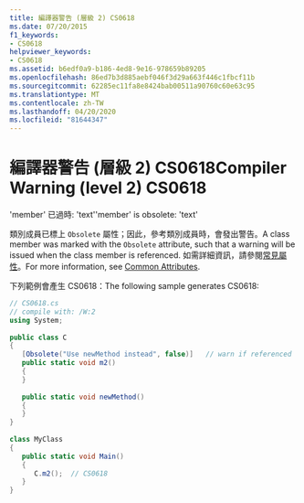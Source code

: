 ```yaml
---
title: 編譯器警告 (層級 2) CS0618
ms.date: 07/20/2015
f1_keywords:
- CS0618
helpviewer_keywords:
- CS0618
ms.assetid: b6edf0a9-b186-4ed8-9e16-978659b89205
ms.openlocfilehash: 86ed7b3d885aebf046f3d29a663f446c1fbcf11b
ms.sourcegitcommit: 62285ec11fa8e8424bab00511a90760c60e63c95
ms.translationtype: MT
ms.contentlocale: zh-TW
ms.lasthandoff: 04/20/2020
ms.locfileid: "81644347"
---
```

# <a name="compiler-warning-level-2-cs0618"></a><span data-ttu-id="2798c-102">編譯器警告 (層級 2) CS0618</span><span class="sxs-lookup"><span data-stu-id="2798c-102">Compiler Warning (level 2) CS0618</span></span>
<span data-ttu-id="2798c-103">'member' 已過時: 'text'</span><span class="sxs-lookup"><span data-stu-id="2798c-103">'member' is obsolete: 'text'</span></span>  
  
 <span data-ttu-id="2798c-104">類別成員已標上 `Obsolete` 屬性；因此，參考類別成員時，會發出警告。</span><span class="sxs-lookup"><span data-stu-id="2798c-104">A class member was marked with the `Obsolete` attribute, such that a warning will be issued when the class member is referenced.</span></span> <span data-ttu-id="2798c-105">如需詳細資訊，請參閱[常見屬性](../attributes/global.md)。</span><span class="sxs-lookup"><span data-stu-id="2798c-105">For more information, see [Common Attributes](../attributes/global.md).</span></span>  
  
 <span data-ttu-id="2798c-106">下列範例會產生 CS0618：</span><span class="sxs-lookup"><span data-stu-id="2798c-106">The following sample generates CS0618:</span></span>  
  
```csharp  
// CS0618.cs  
// compile with: /W:2  
using System;  
  
public class C  
{  
   [Obsolete("Use newMethod instead", false)]   // warn if referenced  
   public static void m2()  
   {  
   }  
  
   public static void newMethod()  
   {  
   }  
}  
  
class MyClass  
{  
   public static void Main()  
   {  
      C.m2();  // CS0618  
   }  
}  
```
